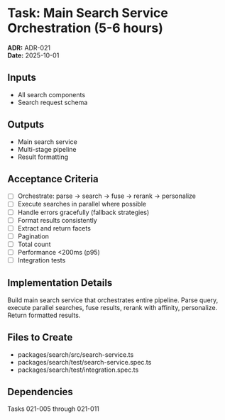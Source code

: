 # Task: Main Search Service Orchestration (5-6 hours)
**ADR:** ADR-021  
**Date:** 2025-10-01

## Inputs
- All search components
- Search request schema

## Outputs
- Main search service
- Multi-stage pipeline
- Result formatting

## Acceptance Criteria
- [ ] Orchestrate: parse → search → fuse → rerank → personalize
- [ ] Execute searches in parallel where possible
- [ ] Handle errors gracefully (fallback strategies)
- [ ] Format results consistently
- [ ] Extract and return facets
- [ ] Pagination
- [ ] Total count
- [ ] Performance <200ms (p95)
- [ ] Integration tests

## Implementation Details
Build main search service that orchestrates entire pipeline. Parse query, execute parallel searches, fuse results, rerank with affinity, personalize. Return formatted results.

## Files to Create
- packages/search/src/search-service.ts
- packages/search/test/search-service.spec.ts
- packages/search/test/integration.spec.ts

## Dependencies
Tasks 021-005 through 021-011